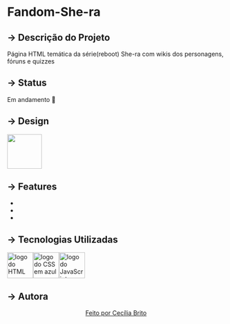 # Fandom-She-ra

## → Descrição do Projeto

<p>Página HTML temática da série(reboot) She-ra com wikis dos personagens, fóruns e quizzes </p>

## → Status

<p>Em andamento 🚀</p>

## → Design

<a href="https://www.figma.com/file/45Gm5c7UMfKkRQr0EaOKwl/Fandom-She-ra?node-id=0%3A1"><img width='80' height='80' src="https://cdn.jsdelivr.net/gh/devicons/devicon/icons/figma/figma-original.svg" /></a>

## → Features

<ul>
<li></li>
<li></li>
<li></li>
</ul>

## → Tecnologias Utilizadas

<a href='https://developer.mozilla.org/pt-BR/docs/Web/HTML'><img src="https://cdn.jsdelivr.net/gh/devicons/devicon/icons/html5/html5-original.svg" alt='logo do HTML em laranja' width ='60' height='60'/></a><a href='https://developer.mozilla.org/pt-BR/docs/Web/CSS'><img src="https://cdn.jsdelivr.net/gh/devicons/devicon/icons/css3/css3-original.svg" alt='logo do CSS em azul'  width ='60' height='60'/></a><a href='https://developer.mozilla.org/pt-BR/docs/Web/JavaScript'><img src="https://cdn.jsdelivr.net/gh/devicons/devicon/icons/javascript/javascript-original.svg" alt='logo do JavaScript em amarelo'  width ='60' height='60' /></a>

## → Autora

<p align='center'><a href="https://www.linkedin.com/in/cec%C3%ADlia-brito-santos-a22193170/">Feito por Cecília Brito</a></p>
